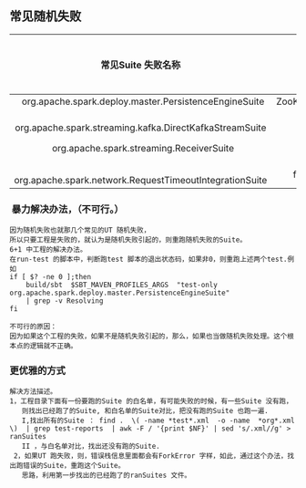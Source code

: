 ## 常见随机失败

| 常见Suite 失败名称|单元测试|错误栈|所处工程  |  出现次数 |
|  :----: | :----: | :----: | :----: | :----: | 
|    org.apache.spark.deploy.master.PersistenceEngineSuite  |  ZooKeeperPersistenceEngine  | null    | Spark_UT_Test_24 |  1 |
|   org.apache.spark.streaming.kafka.DirectKafkaStreamSuite |     null    | null  |  null |  0 |
|   org.apache.spark.streaming.ReceiverSuite  |    receiver life cycle  |  Error Message  |  Spark_UT_Test_09 | 1 |
|    org.apache.spark.network.RequestTimeoutIntegrationSuite | furtherRequestsDelay | null | Spark_UT_Test_88 | 1 |

###  暴力解决办法，（不可行。）
```
因为随机失败也就那几个常见的UT 随机失败，
所以只要工程是失败的，就认为是随机失败引起的，则重跑随机失败的Suite。
6+1 中工程的解决办法。
在run-test 的脚本中，判断跑test 脚本的退出状态码，如果非0，则重跑上述两个test.例如
if [ $? -ne 0 ];then 
	build/sbt  $SBT_MAVEN_PROFILES_ARGS  "test-only org.apache.spark.deploy.master.PersistenceEngineSuite"  
	| grep -v Resolving
fi

不可行的原因：
因为如果这个工程的失败，如果不是随机失败引起的，那么，如果也当做随机失败处理。这个根本点的逻辑就不正确。
```

### 更优雅的方式
```
解决方法描述。
1，工程目录下面有一份要跑的Suite 的白名单，有可能失败的时候，有一些Suite 没有跑，
   则找出已经跑了的Suite, 和白名单的Suite对比，把没有跑的Suite 也跑一遍.
   I,找出所有的Suite ： find .  \( -name *test*.xml  -o -name  *org*.xml \)  | grep test-reports  | awk -F / '{print $NF}' | sed 's/.xml//g' > ranSuites
   II ，与白名单对比，找出还没有跑的Suite.
 2，如果UT 跑失败，则，错误栈信息里面都会有ForkError 字样，如此，通过这个办法，找出跑错误的Suite，重跑这个Suite。
   思路，利用第一步找出的已经跑了的ranSuites 文件。
   
```
